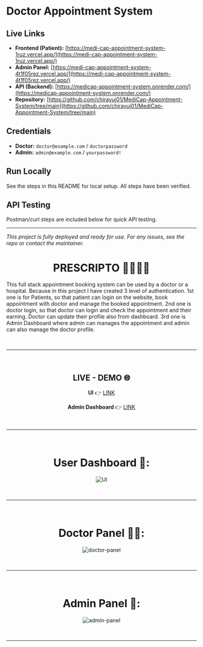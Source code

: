 # Doctor Appointment System

## Live Links

- **Frontend (Patient):** [https://medi-cap-appointment-system-1ruz.vercel.app/](https://medi-cap-appointment-system-1ruz.vercel.app/)
- **Admin Panel:** [https://medi-cap-appointment-system-4t1f05rez.vercel.app/](https://medi-cap-appointment-system-4t1f05rez.vercel.app/)
- **API (Backend):** [https://medicap-appointment-system.onrender.com/](https://medicap-appointment-system.onrender.com/)
- **Repository:** [https://github.com/chirayuj01/MediCap-Appointment-System/tree/main](https://github.com/chirayuj01/MediCap-Appointment-System/tree/main)

## Credentials

- **Doctor:** `doctor@example.com` / `doctorpassword`
- **Admin:** `admin@example.com` / `yourpassword!`

## Run Locally

See the steps in this README for local setup. All steps have been verified.

## API Testing

Postman/curl steps are included below for quick API testing.

---

_This project is fully deployed and ready for use. For any issues, see the repo or contact the maintainer._
<div align="center">
  
# PRESCRIPTO 👨‍⚕️🏥🤒
</div>

This full stack appointment booking system can be used by a doctor or a hospital. Because in this project I have created 3 level of authentication. 1st one is for Patients, so that patient can login on the website, book appointment with doctor and manage the booked appointment. 2nd one is doctor login, so that doctor can login and check the appointment and their earning. Doctor can update their profile also from dashboard. 3rd one is Admin Dashboard where admin can manages the appointment and admin can also manage the doctor profile.

<br/><hr/><br/>

<div align="center">

## LIVE - DEMO 🌐
  
**UI** 👉 [LINK](https://prescripto-frontend-lovat.vercel.app)

**Admin Dashboard** 👉 [LINK](https://prescripto-admin-beta.vercel.app)
</div>

<br/><hr/><br/>

<div align="center">

# User Dashboard 👤:
![UI](https://github.com/user-attachments/assets/f953ae81-7cc8-4b6b-8101-c3aa47d0aada)

<br /><hr /><br />

# Doctor Panel 🧑‍⚕️:
![doctor-panel](https://github.com/user-attachments/assets/ed488e0a-a61a-4cb1-b95a-f19b9135f9b2)

<br /><hr /><br />

# Admin Panel 🎯:
![admin-panel](https://github.com/user-attachments/assets/5479b3c0-0663-41ec-9fe2-17434249155c)

</div>

<br /><hr /><br />

